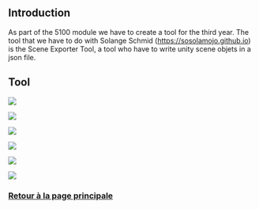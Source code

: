 ## Introduction

As part of the 5100 module we have to create a tool for the third year. The tool that we have to do with Solange Schmid (https://sosolamojo.github.io) is the Scene Exporter Tool, a tool who have to write unity scene objets in a json file.

## Tool



![](https://worgaros.github.io/Images/openwin.gif)




![](https://worgaros.github.io/Images/tool.PNG)




![](https://worgaros.github.io/Images/ignoreobj.gif)




![](https://worgaros.github.io/Images/allowobj.gif)




![](https://worgaros.github.io/Images/savetojson.gif)




![](https://worgaros.github.io/Images/json.PNG)


### [Retour à la page principale](https://worgaros.github.io/)